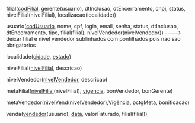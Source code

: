 filial(<ins>codFilial</ins>, gerente(usuario), dtInclusao, dtEncerramento, cnpj, status, nivelFilial(nivelFilial), localizacao(localidade))

usuario(<ins>codUsuario</ins>, nome, cpf, login, email, senha, status, dtInclusao, dtEncerramento, tipo, filial(filial), nivelVendedor(nivelVendedor)) ----> deixar filial e nivel vendedor sublinhados com pontilhados pois nao sao obrigatorios

localidade(<ins>cidade</ins>, <ins>estado</ins>)

nivelFilial(<ins>nivelFilial</ins>, descricao)

nivelVendedor(<ins>nivelVendedor</ins>, descricao)

metaFilial(<ins>nivelFilial</ins>(nivelFilial), <ins>vigencia</ins>, bonVendedor, bonGerente)

metaVendedor(<ins>nivelVend</ins>(nivelVendedor),<ins>Vigência</ins>, pctgMeta, bonificacao)

venda(<ins>vendedor</ins>(usuario), <ins>data</ins>, valorFaturado, filial(filial))
